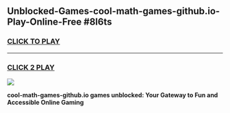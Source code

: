 
## Unblocked-Games-cool-math-games-github.io-Play-Online-Free #8l6ts
<h3>
<a href="https://us.freeplayer.one?title=cool-math-games-github.io&ref=10M">CLICK TO PLAY</a></h3>
<hr>

<h3>
<a href="https://us.freeplayer.one?title=cool-math-games-github.io&ref=10M">CLICK 2 PLAY</a>
  
</h3>

<a href="https://us.freeplayer.one?title=cool-math-games-github.io&ref=10M"><img src="https://clearcache.store/games.png"></a>


**cool-math-games-github.io games unblocked: Your Gateway to Fun and Accessible Online Gaming**
